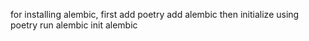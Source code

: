 for installing alembic,
first add poetry add alembic
then initialize using poetry run alembic init alembic
